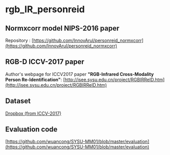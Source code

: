 # rgb_IR_personreid

## Normxcorr model NIPS-2016 paper

Repository : [https://github.com/InnovArul/personreid_normxcorr](https://github.com/InnovArul/personreid_normxcorr)

## RGB-D ICCV-2017 paper

Author's webpage for ICCV2017 paper **"RGB-Infrared Cross-Modality Person Re-Identification"**:
[http://isee.sysu.edu.cn/project/RGBIRReID.htm](http://isee.sysu.edu.cn/project/RGBIRReID.htm)

## Dataset

[Dropbox (from ICCV-2017)](https://www.dropbox.com/sh/v036mg1q4yg7awb/AABhxU-FJ4X2oyq7-Ts6bgD0a?dl=0 )

## Evaluation code
[https://github.com/wuancong/SYSU-MM01/blob/master/evaluation](https://github.com/wuancong/SYSU-MM01/blob/master/evaluation)
